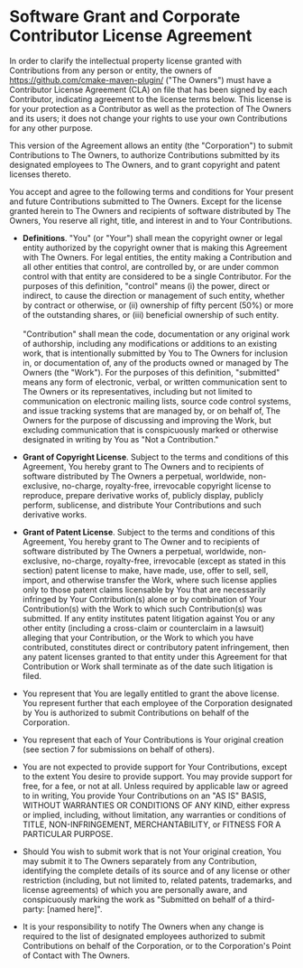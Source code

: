 # Software Grant and Corporate Contributor License Agreement

In order to clarify the intellectual property license granted with Contributions from any person or entity,
the owners of https://github.com/cmake-maven-plugin/ ("The Owners") must have a Contributor License
Agreement (CLA) on file that has been signed by each Contributor, indicating agreement to the license terms
below. This license is for your protection as a Contributor as well as the protection of The Owners and its
users; it does not change your rights to use your own Contributions for any other purpose.

This version of the Agreement allows an entity (the "Corporation") to submit Contributions to The Owners, to
authorize Contributions submitted by its designated employees to The Owners, and to grant copyright and patent
licenses thereto.

You accept and agree to the following terms and conditions for Your present and future Contributions submitted
to The Owners. Except for the license granted herein to The Owners and recipients of software distributed by
The Owners, You reserve all right, title, and interest in and to Your Contributions.

- **Definitions**. "You" (or "Your") shall mean the copyright owner or legal entity authorized by the
  copyright owner that is making this Agreement with The Owners. For legal entities, the entity making a
  Contribution and all other entities that control, are controlled by, or are under common control with that
  entity are considered to be a single Contributor. For the purposes of this definition, "control" means (i)
  the power, direct or indirect, to cause the direction or management of such entity, whether by contract or
  otherwise, or (ii) ownership of fifty percent (50%) or more of the outstanding shares, or (iii) beneficial
  ownership of such entity.<br>
  <br>
  "Contribution" shall mean the code, documentation or any original work of authorship, including any
  modifications or additions to an existing work, that is intentionally submitted by You to The Owners for
  inclusion in, or documentation of, any of the products owned or managed by The Owners (the "Work"). For the
  purposes of this definition, "submitted" means any form of electronic, verbal, or written communication sent
  to The Owners or its representatives, including but not limited to communication on electronic mailing
  lists, source code control systems, and issue tracking systems that are managed by, or on behalf of, The
  Owners for the purpose of discussing and improving the Work, but excluding communication that is
  conspicuously marked or otherwise designated in writing by You as "Not a Contribution."

- **Grant of Copyright License**. Subject to the terms and conditions of this Agreement, You hereby grant to
  The Owners and to recipients of software distributed by The Owners a perpetual, worldwide, non-exclusive,
  no-charge, royalty-free, irrevocable copyright license to reproduce, prepare derivative works of, publicly
  display, publicly perform, sublicense, and distribute Your Contributions and such derivative works.

- **Grant of Patent License**. Subject to the terms and conditions of this Agreement, You hereby grant to The
  Owner and to recipients of software distributed by The Owners a perpetual, worldwide, non-exclusive,
  no-charge, royalty-free, irrevocable (except as stated in this section) patent license to make, have made,
  use, offer to sell, sell, import, and otherwise transfer the Work, where such license applies only to those
  patent claims licensable by You that are necessarily infringed by Your Contribution(s) alone or by
  combination of Your Contribution(s) with the Work to which such Contribution(s) was submitted. If any entity
  institutes patent litigation against You or any other entity (including a cross-claim or counterclaim in a
  lawsuit) alleging that your Contribution, or the Work to which you have contributed, constitutes direct or
  contributory patent infringement, then any patent licenses granted to that entity under this Agreement for
  that Contribution or Work shall terminate as of the date such litigation is filed.

- You represent that You are legally entitled to grant the above license. You represent further that each
  employee of the Corporation designated by You is authorized to submit Contributions on behalf of the
  Corporation.

- You represent that each of Your Contributions is Your original creation (see section 7 for submissions on
  behalf of others).

- You are not expected to provide support for Your Contributions, except to the extent You desire to provide
  support. You may provide support for free, for a fee, or not at all. Unless required by applicable law or
  agreed to in writing, You provide Your Contributions on an "AS IS" BASIS, WITHOUT WARRANTIES OR CONDITIONS
  OF ANY KIND, either express or implied, including, without limitation, any warranties or conditions of
  TITLE, NON-INFRINGEMENT, MERCHANTABILITY, or FITNESS FOR A PARTICULAR PURPOSE.

- Should You wish to submit work that is not Your original creation, You may submit it to The Owners
  separately from any Contribution, identifying the complete details of its source and of any license or other
  restriction (including, but not limited to, related patents, trademarks, and license agreements) of which
  you are personally aware, and conspicuously marking the work as "Submitted on behalf of a
  third-party: [named here]".

- It is your responsibility to notify The Owners when any change is required to the list of designated
  employees authorized to submit Contributions on behalf of the Corporation, or to the Corporation's Point of
  Contact with The Owners.